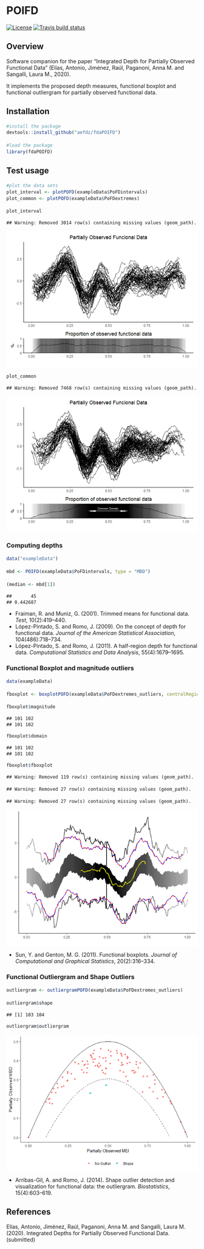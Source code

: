POIFD
=====

<!-- badges: start -->

[![License](https://img.shields.io/badge/license-GPL%20v3-blue.svg)](https://www.gnu.org/licenses/gpl-3.0)
[![Travis build
status](https://travis-ci.com/aefdz/dbPoFDA.svg?branch=master)](https://travis-ci.com/aefdz/dbPoFDA)
<!-- badges: end -->

Overview
--------

Software companion for the paper “Integrated Depth for Partially
Observed Functional Data” (Elías, Antonio, Jiménez, Raúl, Paganoni, Anna
M. and Sangalli, Laura M., 2020).

It implements the proposed depth measures, functional boxplot and
functional outliergram for partially observed functional data.

Installation
------------

``` r
#install the package
devtools::install_github("aefdz/fdaPOIFD")

#load the package
library(fdaPOIFD)
```

Test usage
----------

``` r
#plot the data sets
plot_interval <- plotPOFD(exampleData$PoFDintervals)
plot_common <- plotPOFD(exampleData$PoFDextremes)

plot_interval
```

    ## Warning: Removed 3014 row(s) containing missing values (geom_path).

<img src="README_files/figure-markdown_github/unnamed-chunk-2-1.png" style="display: block; margin: auto;" />

``` r
plot_common
```

    ## Warning: Removed 7468 row(s) containing missing values (geom_path).

<img src="README_files/figure-markdown_github/unnamed-chunk-2-2.png" style="display: block; margin: auto;" />

### Computing depths

``` r
data("exampleData")

mbd <- POIFD(exampleData$PoFDintervals, type = "MBD")

(median <- mbd[1])
```

    ##       45 
    ## 0.442687

-   Fraiman, R. and Muniz, G. (2001). Trimmed means for functional data.
    *Test*, 10(2):419–440.
-   López-Pintado, S. and Romo, J. (2009). On the concept of depth for
    functional data. *Journal of the American Statistical Association*,
    104(486):718–734.
-   López-Pintado, S. and Romo, J. (2011). A half-region depth for
    functional data. *Computational Statistics and Data Analysis*,
    55(4):1679–1695.

### Functional Boxplot and magnitude outliers

``` r
data(exampleData)

fboxplot <- boxplotPOFD(exampleData$PoFDextremes_outliers, centralRegion = 0.5, fmag = 1.5, fdom = 1)

fboxplot$magnitude
```

    ## 101 102 
    ## 101 102

``` r
fboxplot$domain
```

    ## 101 102 
    ## 101 102

``` r
fboxplot$fboxplot
```

    ## Warning: Removed 119 row(s) containing missing values (geom_path).

    ## Warning: Removed 27 row(s) containing missing values (geom_path).

    ## Warning: Removed 27 row(s) containing missing values (geom_path).

<img src="README_files/figure-markdown_github/unnamed-chunk-4-1.png" style="display: block; margin: auto;" />

-   Sun, Y. and Genton, M. G. (2011). Functional boxplots. *Journal of
    Computational and Graphical Statistics*, 20(2):316–334.

### Functional Outliergram and Shape Outliers

``` r
outliergram <- outliergramPOFD(exampleData$PoFDextremes_outliers)

outliergram$shape
```

    ## [1] 103 104

``` r
outliergram$outliergram
```

<img src="README_files/figure-markdown_github/unnamed-chunk-5-1.png" style="display: block; margin: auto;" />

-   Arribas-Gil, A. and Romo, J. (2014). Shape outlier detection and
    visualization for functional data: the outliergram. *Biostatistics*,
    15(4):603–619.

References
----------

Elías, Antonio, Jiménez, Raúl, Paganoni, Anna M. and Sangalli, Laura M.
(2020). Integrated Depths for Partially Observed Functional Data.
(submitted)

